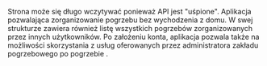 Strona może się długo wczytywać ponieważ API jest "uśpione". 
Aplikacja pozwalająca zorganizowanie pogrzebu bez wychodzenia z domu. 
W swej strukturze zawiera również listę wszystkich pogrzebów zorganizowanych przez innych użytkowników. 
Po założeniu konta, aplikacja pozwala także na możliwości skorzystania z usług oferowanych przez administratora zakładu pogrzebowego po pogrzebie .
